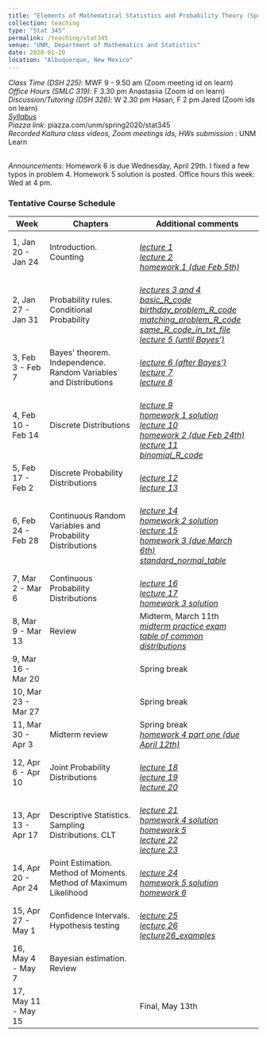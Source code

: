 ```yaml
---
title: "Elements of Mathematical Statistics and Probability Theory (Spring 2020)"
collection: teaching
type: "Stat 345"
permalink: /teaching/stat345
venue: "UNM, Department of Mathematics and Statistics"
date: 2020-01-20
location: "Albuquerque, New Mexico"
---
```


<i>Class Time (DSH 225)</i>: MWF 9 - 9.50 am (Zoom meeting id on learn)
<br><i>Office Hours (SMLC 319)</i>: F 3.30 pm Anastasiia (Zoom id on learn)
<br><i>Discussion/Tutoring (DSH 326)</i>: W 2.30 pm Hasan, F 2 pm Jared (Zoom ids on learn)
<br><a href='http://anastasiiakim.github.io/files/stat345/syllabus.pdf'><i>Syllabus</i></a>&nbsp;&nbsp;&nbsp;&nbsp;
<br><i>Piazza link</i>: piazza.com/unm/spring2020/stat345
<br><i>Recorded Kaltura class videos, Zoom meetings ids, HWs submission </i>: UNM Learn 


<br><i>Announcements</i>: Homework 6 is due Wednesday, April 29th. I fixed a few typos in problem 4. Homework 5 solution is posted. Office hours this week: Wed at 4 pm.



### Tentative Course Schedule

| Week                   | Chapters          |  Additional comments                                         |
| ------------           | ----------        | ------------------------------------------------------------ |
| 1, Jan 20 - Jan 24     | Introduction. Counting         | <br><a href='http://anastasiiakim.github.io/files/stat345/lecture1.pdf'><i>lecture 1</i></a>&nbsp;&nbsp;&nbsp;&nbsp;<br><a href='http://anastasiiakim.github.io/files/stat345/lecture2.pdf'><i>lecture 2</i></a>&nbsp;&nbsp;&nbsp;&nbsp;<br><a href='http://anastasiiakim.github.io/files/stat345/hw1.pdf'><i>homework 1 (due Feb 5th)</i></a>&nbsp;&nbsp;&nbsp;&nbsp; |
| 2, Jan 27 - Jan 31     | Probability rules. Conditional Probability        |  <br><a href='http://anastasiiakim.github.io/files/stat345/lecture3_4.pdf'><i>lectures 3 and 4</i></a>&nbsp;&nbsp;&nbsp;&nbsp;<br><a href='http://anastasiiakim.github.io/files/stat345/basic_R.r'><i>basic_R_code</i></a>&nbsp;&nbsp;&nbsp;&nbsp;<br><a href='http://anastasiiakim.github.io/files/stat345/birthday_problem_R_code.r'><i>birthday_problem_R_code</i></a>&nbsp;&nbsp;&nbsp;&nbsp;<br><a href='http://anastasiiakim.github.io/files/stat345/matching_problem_R_code.r'><i>matching_problem_R_code</i></a>&nbsp;&nbsp;&nbsp;&nbsp;<br><a href='http://anastasiiakim.github.io/files/stat345/R_code.txt'><i>same_R_code_in_txt_file</i></a>&nbsp;&nbsp;&nbsp;&nbsp;<br><a href='http://anastasiiakim.github.io/files/stat345/lecture5_6.pdf'><i>lecture 5 (until Bayes')</i></a>&nbsp;&nbsp;&nbsp;&nbsp;                                                            |
| 3, Feb 3 - Feb 7       | Bayes' theorem. Independence. Random Variables and Distributions         | <br><a href='http://anastasiiakim.github.io/files/stat345/lecture5_6.pdf'><i>lecture 6 (after Bayes')</i></a>&nbsp;&nbsp;&nbsp;&nbsp;<br><a href='http://anastasiiakim.github.io/files/stat345/lecture7.pdf'><i>lecture 7</i></a>&nbsp;&nbsp;&nbsp;&nbsp;<br><a href='http://anastasiiakim.github.io/files/stat345/lecture8.pdf'><i>lecture 8</i></a>&nbsp;&nbsp;&nbsp;&nbsp;                                                                 |
| 4, Feb 10 - Feb 14     | Discrete Distributions         | <br><a href='http://anastasiiakim.github.io/files/stat345/lecture9.pdf'><i>lecture 9</i></a>&nbsp;&nbsp;&nbsp;&nbsp;<br><a href='http://anastasiiakim.github.io/files/stat345/hw1_sol.pdf'><i>homework 1 solution</i></a>&nbsp;&nbsp;&nbsp;&nbsp;<br><a href='http://anastasiiakim.github.io/files/stat345/lecture10.pdf'><i>lecture 10</i></a>&nbsp;&nbsp;&nbsp;&nbsp;<br><a href='http://anastasiiakim.github.io/files/stat345/hw2.pdf'><i>homework 2 (due Feb 24th)</i></a>&nbsp;&nbsp;&nbsp;&nbsp;<br><a href='http://anastasiiakim.github.io/files/stat345/lecture11.pdf'><i>lecture 11</i></a>&nbsp;&nbsp;&nbsp;&nbsp;<br><a href='http://anastasiiakim.github.io/files/stat345/binomial_R.txt'><i>binomial_R_code</i></a>&nbsp;&nbsp;&nbsp;&nbsp;     |
| 5, Feb 17 - Feb 2      | Discrete Probability Distributions        | <br><a href='http://anastasiiakim.github.io/files/stat345/lecture12.pdf'><i>lecture 12</i></a>&nbsp;&nbsp;&nbsp;&nbsp;<br><a href='http://anastasiiakim.github.io/files/stat345/lecture13.pdf'><i>lecture 13</i></a>&nbsp;&nbsp;&nbsp;&nbsp;                                                             |
| 6, Feb 24 - Feb 28     | Continuous Random Variables and Probability Distributions         |    <br><a href='http://anastasiiakim.github.io/files/stat345/lecture14.pdf'><i>lecture 14</i></a>&nbsp;&nbsp;&nbsp;&nbsp;<br><a href='http://anastasiiakim.github.io/files/stat345/hw2_sol.pdf'><i>homework 2 solution</i></a>&nbsp;&nbsp;&nbsp;&nbsp;<br><a href='http://anastasiiakim.github.io/files/stat345/lecture15.pdf'><i>lecture 15</i></a>&nbsp;&nbsp;&nbsp;&nbsp;<br><a href='http://anastasiiakim.github.io/files/stat345/hw3.pdf'><i>homework 3 (due March 6th)</i></a>&nbsp;&nbsp;&nbsp;&nbsp;<br><a href='http://anastasiiakim.github.io/files/stat345/standard_normal_table.pdf'><i>standard_normal_table</i></a>&nbsp;&nbsp;&nbsp;&nbsp;                                                         |
| 7, Mar 2 - Mar 6       | Continuous Probability Distributions          |<br><a href='http://anastasiiakim.github.io/files/stat345/lecture16.pdf'><i>lecture 16</i></a>&nbsp;&nbsp;&nbsp;&nbsp;<br><a href='http://anastasiiakim.github.io/files/stat345/lecture17.pdf'><i>lecture 17</i></a>&nbsp;&nbsp;&nbsp;&nbsp;<br><a href='http://anastasiiakim.github.io/files/stat345/hw3_sol.pdf'><i>homework 3 solution</i></a>&nbsp;&nbsp;&nbsp;&nbsp;|
| 8, Mar 9 - Mar 13      | Review          |  Midterm, March 11th <br><a href='http://anastasiiakim.github.io/files/stat345/midterm_review.pdf'><i>midterm practice exam</i></a>&nbsp;&nbsp;&nbsp;&nbsp;<br><a href='http://anastasiiakim.github.io/files/stat345/distr.pdf'><i>table of common distributions</i></a>&nbsp;&nbsp;&nbsp;&nbsp;|
| 9, Mar 16 - Mar 20     |                   | Spring break                                                 |
| 10, Mar 23 - Mar 27    |          |                 Spring break                                             |
| 11, Mar 30 - Apr 3     | Midterm review          |    Spring break  <br><a href='http://anastasiiakim.github.io/files/stat345/hw4_first.pdf'><i>homework 4 part one (due April 12th)</i></a>&nbsp;&nbsp;&nbsp;&nbsp;                                                        |
| 12, Apr 6 - Apr 10     | Joint Probability Distributions       |<br><a href='http://anastasiiakim.github.io/files/stat345/lecture18.pdf'><i>lecture 18</i></a>&nbsp;&nbsp;&nbsp;&nbsp;<br><a href='http://anastasiiakim.github.io/files/stat345/lecture19.pdf'><i>lecture 19</i></a>&nbsp;&nbsp;&nbsp;&nbsp;&nbsp;<br><a href='http://anastasiiakim.github.io/files/stat345/lecture20.pdf'><i>lecture 20</i></a>&nbsp;&nbsp;&nbsp;&nbsp;|
| 13, Apr 13 - Apr 17    | Descriptive Statistics. Sampling Distributions. CLT          |&nbsp;<br><a href='http://anastasiiakim.github.io/files/stat345/lecture21.pdf'><i>lecture 21</i></a>&nbsp;&nbsp;&nbsp;&nbsp;<br><a href='http://anastasiiakim.github.io/files/stat345/hw4_sol.pdf'><i>homework 4 solution</i></a>&nbsp;&nbsp;&nbsp;&nbsp;<br><a href='http://anastasiiakim.github.io/files/stat345/hw5.pdf'><i>homework 5</i></a>&nbsp;&nbsp;&nbsp;&nbsp;&nbsp;<br><a href='http://anastasiiakim.github.io/files/stat345/lecture22.pdf'><i>lecture 22</i></a>&nbsp;&nbsp;&nbsp;&nbsp;<br><a href='http://anastasiiakim.github.io/files/stat345/lecture23.pdf'><i>lecture 23</i></a>&nbsp;&nbsp;&nbsp;&nbsp;|
| 14, Apr 20 - Apr 24    |  Point Estimation. Method of Moments. Method of Maximum Likelihood |<br><a href='http://anastasiiakim.github.io/files/stat345/lecture23.pdf'><i>lecture 24</i></a>&nbsp;&nbsp;&nbsp;&nbsp;<br><a href='http://anastasiiakim.github.io/files/stat345/hw5_sol.pdf'><i>homework 5 solution</i></a>&nbsp;&nbsp;&nbsp;&nbsp;<br><a href='http://anastasiiakim.github.io/files/stat345/hw6.pdf'><i>homework 6</i></a>&nbsp;&nbsp;&nbsp;&nbsp;&nbsp;                                                         | 
| 15, Apr 27 - May 1     | Confidence Intervals. Hypothesis testing        |<br><a href='http://anastasiiakim.github.io/files/stat345/lecture25.pdf'><i>lecture 25</i></a>&nbsp;&nbsp;&nbsp;&nbsp;<br><a href='http://anastasiiakim.github.io/files/stat345/lecture26.pdf'><i>lecture 26</i></a>&nbsp;&nbsp;&nbsp;&nbsp;<br><a href='http://anastasiiakim.github.io/files/stat345/lecture26_examples.pdf'><i>lecture26_examples</i></a>&nbsp;&nbsp;&nbsp;&nbsp;                                                              |
| 16, May 4 - May 7      | Bayesian estimation. Review |                                                              |
| 17, May 11 - May 15    |                   |      Final, May 13th                                 |


